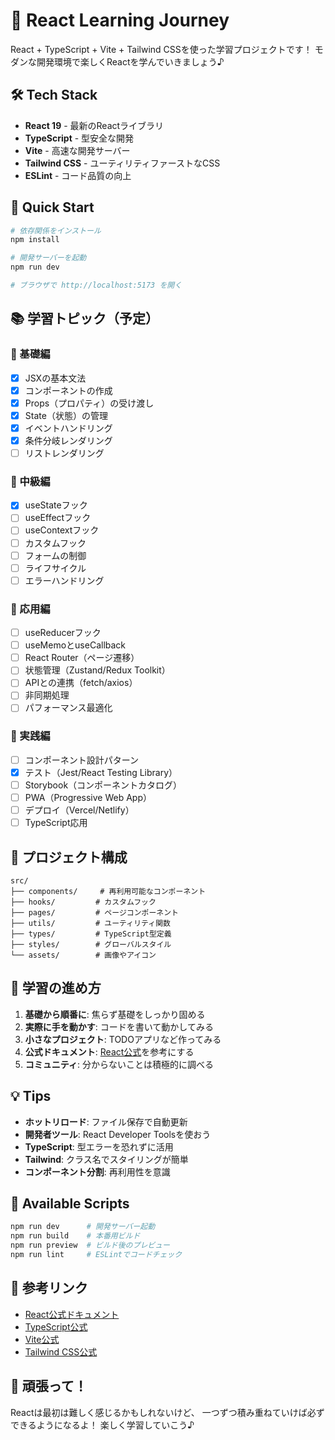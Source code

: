 # 🚀 React Learning Journey

React + TypeScript + Vite + Tailwind CSSを使った学習プロジェクトです！
モダンな開発環境で楽しくReactを学んでいきましょう♪

## 🛠️ Tech Stack

- **React 19** - 最新のReactライブラリ
- **TypeScript** - 型安全な開発
- **Vite** - 高速な開発サーバー
- **Tailwind CSS** - ユーティリティファーストなCSS
- **ESLint** - コード品質の向上

## 🚀 Quick Start

```bash
# 依存関係をインストール
npm install

# 開発サーバーを起動
npm run dev

# ブラウザで http://localhost:5173 を開く
```

## 📚 学習トピック（予定）

### 🌱 基礎編
- [x] JSXの基本文法
- [x] コンポーネントの作成
- [x] Props（プロパティ）の受け渡し
- [x] State（状態）の管理
- [x] イベントハンドリング
- [x] 条件分岐レンダリング
- [ ] リストレンダリング

### 🌿 中級編
- [x] useStateフック
- [ ] useEffectフック
- [ ] useContextフック
- [ ] カスタムフック
- [ ] フォームの制御
- [ ] ライフサイクル
- [ ] エラーハンドリング

### 🌳 応用編
- [ ] useReducerフック
- [ ] useMemoとuseCallback
- [ ] React Router（ページ遷移）
- [ ] 状態管理（Zustand/Redux Toolkit）
- [ ] APIとの連携（fetch/axios）
- [ ] 非同期処理
- [ ] パフォーマンス最適化

### 🚀 実践編
- [ ] コンポーネント設計パターン
- [x] テスト（Jest/React Testing Library）
- [ ] Storybook（コンポーネントカタログ）
- [ ] PWA（Progressive Web App）
- [ ] デプロイ（Vercel/Netlify）
- [ ] TypeScript応用

## 📁 プロジェクト構成

```
src/
├── components/     # 再利用可能なコンポーネント
├── hooks/         # カスタムフック
├── pages/         # ページコンポーネント
├── utils/         # ユーティリティ関数
├── types/         # TypeScript型定義
├── styles/        # グローバルスタイル
└── assets/        # 画像やアイコン
```

## 🎯 学習の進め方

1. **基礎から順番に**: 焦らず基礎をしっかり固める
2. **実際に手を動かす**: コードを書いて動かしてみる
3. **小さなプロジェクト**: TODOアプリなど作ってみる
4. **公式ドキュメント**: [React公式](https://react.dev/)を参考にする
5. **コミュニティ**: 分からないことは積極的に調べる

## 💡 Tips

- **ホットリロード**: ファイル保存で自動更新
- **開発者ツール**: React Developer Toolsを使おう
- **TypeScript**: 型エラーを恐れずに活用
- **Tailwind**: クラス名でスタイリングが簡単
- **コンポーネント分割**: 再利用性を意識

## 🔧 Available Scripts

```bash
npm run dev      # 開発サーバー起動
npm run build    # 本番用ビルド
npm run preview  # ビルド後のプレビュー
npm run lint     # ESLintでコードチェック
```

## 📖 参考リンク

- [React公式ドキュメント](https://react.dev/)
- [TypeScript公式](https://www.typescriptlang.org/)
- [Vite公式](https://vite.dev/)
- [Tailwind CSS公式](https://tailwindcss.com/)

## 🎉 頑張って！

Reactは最初は難しく感じるかもしれないけど、
一つずつ積み重ねていけば必ずできるようになるよ！
楽しく学習していこう♪

